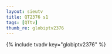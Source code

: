 ```yaml
--- 
layout: sieutv
title: QT2376 s1
tags: [QTtv]
thumb_re: globiptv2376
---
```

{% include tvadv key="globiptv2376" %} 

